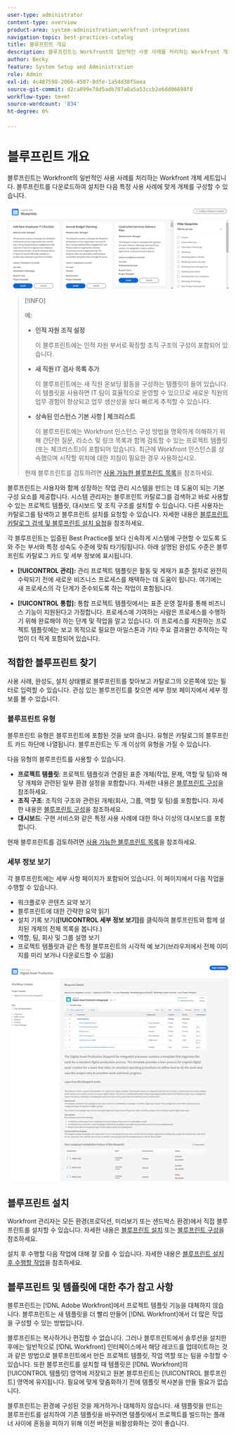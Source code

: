 ```yaml
---
user-type: administrator
content-type: overview
product-area: system-administration;workfront-integrations
navigation-topic: best-practices-catalog
title: 블루프린트 개요
description: 블루프린트는 Workfront의 일반적인 사용 사례를 처리하는 Workfront 개체 세트입니다. 블루프린트를 다운로드하여 설치한 다음 특정 사용 사례에 맞게 개체를 구성할 수 있습니다.
author: Becky
feature: System Setup and Administration
role: Admin
exl-id: 4c487598-2066-4507-8dfe-1a54d38f5eea
source-git-commit: d2ca099e78d5adb707a0a5a53ccb2e6dd06698f8
workflow-type: tm+mt
source-wordcount: '834'
ht-degree: 0%

---
```


# 블루프린트 개요

<!--Audited: 01/2024-->

블루프린트는 Workfront의 일반적인 사용 사례를 처리하는 Workfront 개체 세트입니다. 블루프린트를 다운로드하여 설치한 다음 특정 사용 사례에 맞게 개체를 구성할 수 있습니다.

![기본 페이지 블루프린트](assets/blueprints-main-page-catalog.png)

>[!INFO]
>
>예:
>
>* **인적 자원 조직 설정**
>
>   이 블루프린트에는 인적 자원 부서로 확장할 조직 구조의 구성이 포함되어 있습니다.
>
>* **새 직원 IT 검사 목록 추가**
>
>   이 블루프린트에는 새 직원 온보딩 활동을 구성하는 템플릿이 들어 있습니다. 이 템플릿을 사용하면 IT 팀이 효율적으로 운영할 수 있으므로 새로운 직원의 업무 경험이 향상되고 업무 생산성을 보다 빠르게 추적할 수 있습니다.
>
>* **상속된 인스턴스 기본 사항 | 체크리스트**
>
>    이 블루프린트에는 Workfront 인스턴스 구성 방법을 명확하게 이해하기 위해 간단한 질문, 리소스 및 링크 목록과 함께 검토할 수 있는 프로젝트 템플릿(또는 체크리스트)이 포함되어 있습니다. 최근에 Workfront 인스턴스를 상속했으며 시작할 위치에 대한 지침이 필요한 경우 사용하십시오.
>
>현재 블루프린트를 검토하려면 [사용 가능한 블루프린트 목록](/help/quicksilver/administration-and-setup/blueprints/list-of-available-blueprints.md)을 참조하세요.


블루프린트는 사용자와 함께 성장하는 작업 관리 시스템을 만드는 데 도움이 되는 기본 구성 요소를 제공합니다. 시스템 관리자는 블루프린트 카탈로그를 검색하고 바로 사용할 수 있는 프로젝트 템플릿, 대시보드 및 조직 구조를 설치할 수 있습니다. 다른 사용자는 카탈로그를 탐색하고 블루프린트 설치를 요청할 수 있습니다. 자세한 내용은 [블루프린트 카탈로그 검색 및 블루프린트 설치 요청](../../administration-and-setup/blueprints/browse-catalog.md)을 참조하세요.

각 블루프린트는 입증된 Best Practice를 보다 신속하게 시스템에 구현할 수 있도록 도와 주는 부서와 특정 성숙도 수준에 맞춰 타기팅됩니다. 아래 설명된 완성도 수준은 블루프린트 카탈로그 카드 및 세부 정보에 표시됩니다.

* **[!UICONTROL 관리]:** 관리 프로젝트 템플릿은 활동 및 게재가 표준 절차로 완전히 수락되기 전에 새로운 비즈니스 프로세스를 채택하는 데 도움이 됩니다. 여기에는 새 프로세스의 각 단계가 준수되도록 하는 작업이 포함됩니다.

* **[!UICONTROL 통합]:** 통합 프로젝트 템플릿에서는 표준 운영 절차를 통해 비즈니스 기능이 지원된다고 가정합니다. 프로세스에 기여하는 사람은 프로세스를 수행하기 위해 완료해야 하는 단계 및 작업을 알고 있습니다. 이 프로세스를 지원하는 프로젝트 템플릿에는 보고 목적으로 필요한 마일스톤과 기타 주요 결과물만 추적하는 작업이 더 적게 포함되어 있습니다.

## 적합한 블루프린트 찾기

사용 사례, 완성도, 설치 상태별로 블루프린트를 찾아보고 카탈로그의 오른쪽에 있는 필터로 입력할 수 있습니다. 관심 있는 블루프린트를 찾으면 세부 정보 페이지에서 세부 정보를 볼 수 있습니다.

### 블루프린트 유형

블루프린트 유형은 블루프린트에 포함된 것을 보여 줍니다. 유형은 카탈로그의 블루프린트 카드 하단에 나열됩니다. 블루프린트는 두 개 이상의 유형을 가질 수 있습니다.

다음 유형의 블루프린트를 사용할 수 있습니다.

* **프로젝트 템플릿**: 프로젝트 템플릿과 연결된 표준 개체(작업, 문제, 역할 및 팀)와 해당 개체와 관련된 일부 환경 설정을 포함합니다. 자세한 내용은 [블루프린트 구성](../../administration-and-setup/blueprints/configure-template-package.md)을 참조하세요.
* **조직 구조**: 조직의 구조와 관련된 개체(회사, 그룹, 역할 및 팀)를 포함합니다. 자세한 내용은 [블루프린트 구성](../../administration-and-setup/blueprints/configure-template-package.md)을 참조하세요.
* **대시보드**: 구현 서비스와 같은 특정 사용 사례에 대한 하나 이상의 대시보드를 포함합니다.
<!--
* Request queues: Includes one or more projects configured as request queues.
* Custom forms: Includes custom forms attached to another object type, such as a project or portfolio.
* Setup features: Includes one or more elements that are configured in the Setup area of Workfront, such as layout templates.
-->

현재 블루프린트를 검토하려면 [사용 가능한 블루프린트 목록](/help/quicksilver/administration-and-setup/blueprints/list-of-available-blueprints.md)을 참조하세요.

### 세부 정보 보기

각 블루프린트에는 세부 사항 페이지가 포함되어 있습니다. 이 페이지에서 다음 작업을 수행할 수 있습니다.

* 워크플로우 콘텐츠 요약 보기
* 블루프린트에 대한 간략한 요약 읽기
* 설치 기록 보기(**[!UICONTROL 세부 정보 보기]**&#x200B;를 클릭하여 블루프린트와 함께 설치된 개체의 전체 목록을 봅니다.)
* 역할, 팀, 회사 및 그룹 설명 보기
* 프로젝트 템플릿과 같은 특정 블루프린트의 시각적 예 보기(브라우저에서 전체 이미지를 미리 보거나 다운로드할 수 있음)

![[!UICONTROL 블루프린트 세부 정보] 페이지](assets/blueprint-details-page-2022.png)

## 블루프린트 설치

Workfront 관리자는 모든 환경(프로덕션, 미리보기 또는 샌드박스 환경)에서 직접 블루프린트를 설치할 수 있습니다. 자세한 내용은 [블루프린트 설치](../../administration-and-setup/blueprints/blueprints-install.md) 또는 [블루프린트 구성](../../administration-and-setup/blueprints/configure-template-package.md)을 참조하세요.

설치 후 수행할 다음 작업에 대해 잘 모를 수 있습니다. 자세한 내용은 [블루프린트 설치 후 수행할 작업](../../administration-and-setup/blueprints/best-next-actions-after-install.md)을 참조하세요.

## 블루프린트 및 템플릿에 대한 추가 참고 사항

블루프린트는 [!DNL Adobe Workfront]에서 프로젝트 템플릿 기능을 대체하지 않습니다. 블루프린트는 새 템플릿을 더 빨리 만들어 [!DNL Workfront]에서 더 많은 작업을 구성할 수 있는 방법입니다.

블루프린트는 복사하거나 편집할 수 없습니다. 그러나 블루프린트에서 솔루션을 설치한 후에는 일반적으로 [!DNL Workfront] 인터페이스에서 해당 레코드를 업데이트하는 것과 같은 방법으로 블루프린트에서 만든 프로젝트 템플릿, 작업 역할 또는 팀을 수정할 수 있습니다. 또한 블루프린트를 설치할 때 템플릿은 [!DNL Workfront]의 [!UICONTROL 템플릿] 영역에 저장되고 원본 블루프린트는 [!UICONTROL 블루프린트] 영역에 유지됩니다. 필요에 맞게 맞춤화하기 전에 템플릿 복사본을 만들 필요가 없습니다.

블루프린트는 환경에 구성된 것을 제거하거나 대체하지 않습니다. 새 템플릿을 만드는 블루프린트를 설치하여 기존 템플릿을 바꾸려면 템플릿에서 프로젝트를 빌드하는 플래너 사이에 혼동을 피하기 위해 이전 버전을 비활성화하는 것이 좋습니다.
